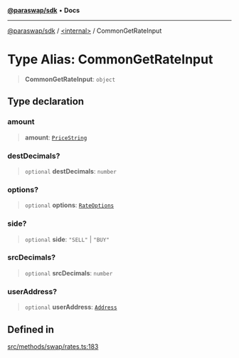 [**@paraswap/sdk**](../../README.md) • **Docs**

***

[@paraswap/sdk](../../globals.md) / [\<internal\>](../README.md) / CommonGetRateInput

# Type Alias: CommonGetRateInput

> **CommonGetRateInput**: `object`

## Type declaration

### amount

> **amount**: [`PriceString`](../../type-aliases/PriceString.md)

### destDecimals?

> `optional` **destDecimals**: `number`

### options?

> `optional` **options**: [`RateOptions`](RateOptions.md)

### side?

> `optional` **side**: `"SELL"` \| `"BUY"`

### srcDecimals?

> `optional` **srcDecimals**: `number`

### userAddress?

> `optional` **userAddress**: [`Address`](../../type-aliases/Address.md)

## Defined in

[src/methods/swap/rates.ts:183](https://github.com/paraswap/paraswap-sdk/blob/master/src/methods/swap/rates.ts#L183)
